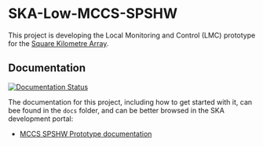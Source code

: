 SKA-Low-MCCS-SPSHW
==================

This project is developing the Local Monitoring and Control (LMC) prototype for the [Square Kilometre Array](https://skatelescope.org/).

Documentation
-------------

[![Documentation Status](https://readthedocs.org/projects/ska-telescope-ska-low-mccs-spshw/badge/?version=latest)](https://developer.skatelescope.org/projects/ska-low-mccs-spshw/en/master/?badge=latest)

The documentation for this project, including how to get started with it, can bee found in the `docs` folder, and can be better browsed in the SKA development portal:

* [MCCS SPSHW Prototype documentation](https://developer.skatelescope.org/projects/ska-low-mccs-spshw/en/latest/index.html "SKA Developer Portal: MCCS SPSHW LMC Prototype documentation")

